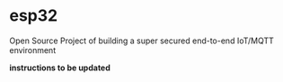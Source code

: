 # esp32
Open Source Project of building a super secured end-to-end IoT/MQTT environment

**instructions to be updated**
